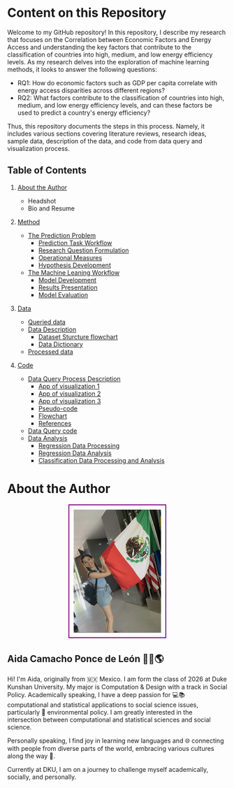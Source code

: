 # Content on this Repository

Welcome to my GitHub repository! In this repository, I describe my research that focuses on the Correlation between Economic Factors and Energy Access and understanding the key factors that contribute to the classification of countries into high, medium, and low energy efficiency levels. As my research delves into the exploration of machine learning methods, it looks to answer the following questions:
- RQ1: How do economic factors such as GDP per capita correlate with energy access disparities across different regions?
- RQ2: What factors contribute to the classification of countries into high, medium, and low energy efficiency levels, and can these factors be used to predict a country's energy efficiency?

Thus, this repository documents the steps in this process. Namely, it includes various sections covering literature reviews, research ideas, sample data, description of the data, and code from data query and visualization process.


## Table of Contents

1. [About the Author](./README.md#about-the-author)
      - Headshot
      - Bio and Resume

2. [Method](method/README.md)
   - [The Prediction Problem](./method/Readme.md#11-the-prediction-problem)
      - [Prediction Task Workflow](./method/Readme.md#prediction-task-workflow)
      - [Research Question Formulation](./method/Readme.md#research-question-formulation)
      - [Operational Measures](./method/Readme.md#operational-measures) 
      - [Hypothesis Development](./method/Readme.md#hypothesis-development)
   - [The Machine Leaning Workflow](./method/Readme.md#12-the-machine-learning-workflow)
      - [Model Development](./method/Readme.md#model-development) 
      - [Results Presentation](./method/Readme.md#results-presentation)
      - [Model Evaluation](./method/Readme.md#model-evaluation)   
      
3. [Data](data/Readme.md)
   - [Queried data](./data/Queried_data)
   - [Data Description](./data/Readme.md)
      - [Dataset Sturcture flowchart](./data/Readme.md#dataset-structure)
      - [Data Dictionary](./data/Readme.md#data-dictionary)
   - [Processed data](./data/Processed_data)

4. [Code](code/Readme.md)
   - [Data Query Process Description](./code/Readme.md#data-query)
      - [App of visualization 1](./code/Readme.md#visualization-1)
      - [App of visualization 2](./code/Readme.md#visualization-2)
      - [App of visualization 3](./code/Readme.md#visualization-3)
      - [Pseudo-code](./code/Readme.md#data-query-process-pseudo-code)
      - [Flowchart](./code/Readme.md#data-query-flowchart)
      - [References](./code/Readme.md#references)
   - [Data Query code](./code/data_query)
   - [Data Analysis](./code/data_analysis)
      - [Regression Data Processing](./code/Data_Processing_Regression.ipynb)
      - [Regression Data Analysis](./code/Data_Analysis_Regression.ipynb)
      - [Classification Data Processing and Analysis](./code/Analysis_Processing_Classification.ipynb)


# About the Author
<p align="center">
  <kbd>
    <img src="photo.png" alt="Aida's Photo" width="200" style="border: 2px solid purple !important; padding: 10px;"/>
  </kbd>
</p>

## Aida Camacho Ponce de León 👩‍💻🌎

Hi! I'm Aida, originally from 🇲🇽 Mexico. I am form the class of 2026 at Duke Kunshan University. My major is Computation & Design with a track in Social Policy. Academically speaking, I have a deep passion for 💻📚 computational and statistical applications to social science issues, particularly 🌱 environmental policy. I am greatly interested in the intersection between computational and statistical sciences and social science. 

Personally speaking, I find joy in learning new languages and 🌐 connecting with people from diverse parts of the world, embracing various cultures along the way 🌟.

Currently at DKU, I am on a journey to challenge myself academically, socially, and personally.
